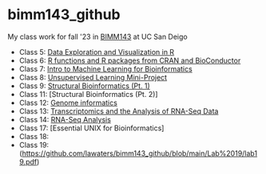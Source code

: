 # bimm143_github
My class work for fall '23 in [BIMM143](https://bioboot.github.io/bimm143_F23/) at UC San Deigo


- Class 5: [Data Exploration and Visualization in R](https://github.com/lawaters/bimm143_github/blob/main/BIMM%20-%20lab%205/class-5%20(1).pdf)
- Class 6: [R functions and R packages from CRAN and BioConductor](https://github.com/lawaters/bimm143_github/blob/main/lab%206/Class-6-walk-thru%20(2).pdf)
- Class 7: [Intro to Machine Learning for Bioinformatics](https://github.com/lawaters/bimm143_github/blob/main/Class%207/Lab-7.pdf)
- Class 8: [Unsupervised Learning Mini-Project](https://github.com/lawaters/bimm143_github/blob/main/Class%208/Class-8-lab.pdf)
- Class 9: [Structural Bioinformatics (Pt. 1)](https://github.com/lawaters/bimm143_github/blob/main/Lab%209/Lab-9.pdf)
- Class 11: [Structural Bioinformatics (Pt. 2)]
- Class 12: [Genome informatics](https://github.com/lawaters/bimm143_github/blob/main/Class%2012/LAB-12-BOXPLOT.pdf)
- Class 13: [Transcriptomics and the Analysis of RNA-Seq Data](https://github.com/lawaters/bimm143_github/blob/main/Lab%2013/Class-13.pdf)
- Class 14: [RNA-Seq Analysis](https://github.com/lawaters/bimm143_github/blob/main/Lab%2014/lab-14.pdf)
- Class 17: [Essential UNIX for Bioinformatics]
- Class 18: 
- Class 19: (https://github.com/lawaters/bimm143_github/blob/main/Lab%2019/lab19.pdf)

